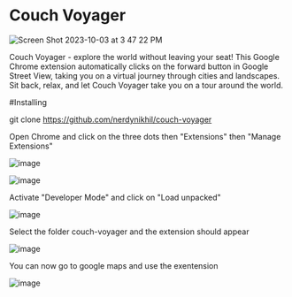 # Couch Voyager

![Screen Shot 2023-10-03 at 3 47 22 PM](https://github.com/nerdynikhil/couch-voyager/assets/36399086/e3c66c6c-ad87-442a-be4b-a4d17145e23d)

Couch Voyager - explore the world without leaving your seat! This Google Chrome extension automatically clicks on the forward button in Google Street View, taking you on a virtual journey through cities and landscapes. Sit back, relax, and let Couch Voyager take you on a tour around the world.


#Installing

git clone https://github.com/nerdynikhil/couch-voyager

Open Chrome and click on the three dots then "Extensions" then "Manage Extensions"

![image](https://github.com/Thibaultm89/couch-voyager/assets/50693268/a79ea915-6b21-43f0-9c9c-418952b0ccc7)

![image](https://github.com/Thibaultm89/couch-voyager/assets/50693268/312685f5-448a-4972-a74b-7f53cd10e9a5)

Activate "Developer Mode" and click on "Load unpacked"

![image](https://github.com/Thibaultm89/couch-voyager/assets/50693268/4024db61-3ee1-4e05-a0a8-195a54cf6b5e)

Select the folder couch-voyager and the extension should appear

![image](https://github.com/Thibaultm89/couch-voyager/assets/50693268/a6568bb1-f4b0-4372-8d54-368ff35b6b60)

You can now go to google maps and use the exentension

![image](https://github.com/Thibaultm89/couch-voyager/assets/50693268/e3bff750-506b-40ed-8ce1-4d62ce1b8666)

